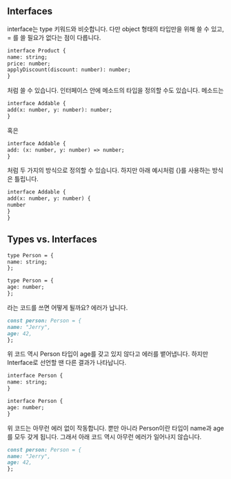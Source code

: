 ## Interfaces

interface는 type 키워드와 비슷합니다. 다만 object 형태의 타입만을 위해 쓸 수 있고, = 를 쓸 필요가 없다는 점이 다릅니다.

```md
interface Product {
name: string;
price: number;
applyDiscount(discount: number): number;
}
```

처럼 쓸 수 있습니다. 인터페이스 안에 메소드의 타입을 정의할 수도 있습니다. 메소드는

```md
interface Addable {
add(x: number, y: number): number;
}
```

혹은

```md
interface Addable {
add: (x: number, y: number) => number;
}
```

처럼 두 가지의 방식으로 정의할 수 있습니다. 하지만 아래 예시처럼 {}를 사용하는 방식은 틀립니다.

```md
interface Addable {
add(x: number, y: number) {
number
}
}
```

## Types vs. Interfaces

```md
type Person = {
name: string;
};

type Person = {
age: number;
};
```

라는 코드를 쓰면 어떻게 될까요? 에러가 납니다.

```md
const person: Person = {
name: "Jerry",
age: 42,
};
```

위 코드 역시 Person 타입이 age를 갖고 있지 않다고 에러를 뱉어냅니다. 하지만 Interface로 선언할 땐 다른 결과가 나타납니다.

```md
interface Person {
name: string;
}

interface Person {
age: number;
}
```

위 코드는 아무런 에러 없이 작동합니다. 뿐만 아니라 Person이란 타입이 name과 age를 모두 갖게 됩니다. 그래서 아래 코드 역시 아무런 에러가 일어나지 않습니다.

```md
const person: Person = {
name: "Jerry",
age: 42,
};
```
